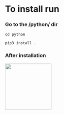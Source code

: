 
# To install run 

### Go to the /python/ dir 
```
cd python
```

```
pip3 install .
```
### After installation

<img src="https://raw.githubusercontent.com/The-GUY-2024/BTS7960_Driver/main/src/Screenshot%20from%202022-09-14%2010-40-35.png" width="150" />
